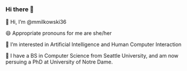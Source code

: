 ### Hi there 👋

👋 Hi, I’m @mmilkowski36

😄 Appropriate pronouns for me are she/her

👀 I’m interested in Artificial Intelligence and Human Computer Interaction

🌱 I have a BS in Computer Science from Seattle University, and am now persuing a PhD at University of Notre Dame.

<!--
**mmilkowski36/mmilkowski36** is a ✨ _special_ ✨ repository because its `README.md` (this file) appears on your GitHub profile.

Here are some ideas to get you started:

- 🔭 I’m currently working on ...
- 🌱 I’m currently learning ...
- 👯 I’m looking to collaborate on ...
- 🤔 I’m looking for help with ...
- 💬 Ask me about ...
- 📫 How to reach me: ...
- 😄 Pronouns: ...
- ⚡ Fun fact: ...
-->
